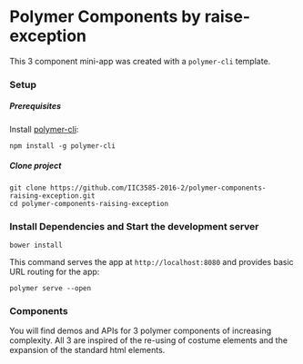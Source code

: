 # Polymer Components by raise-exception

This 3 component mini-app was created with a `polymer-cli` template.

### Setup

##### Prerequisites

Install [polymer-cli](https://github.com/Polymer/polymer-cli):

    npm install -g polymer-cli

##### Clone project

    git clone https://github.com/IIC3585-2016-2/polymer-components-raising-exception.git
    cd polymer-components-raising-exception

### Install Dependencies and Start the development server

    bower install

This command serves the app at `http://localhost:8080` and provides basic URL
routing for the app:

    polymer serve --open


### Components

You will find demos and APIs for 3 polymer components of increasing complexity.
All 3 are inspired of the re-using of costume elements and the expansion of the standard html elements. 
